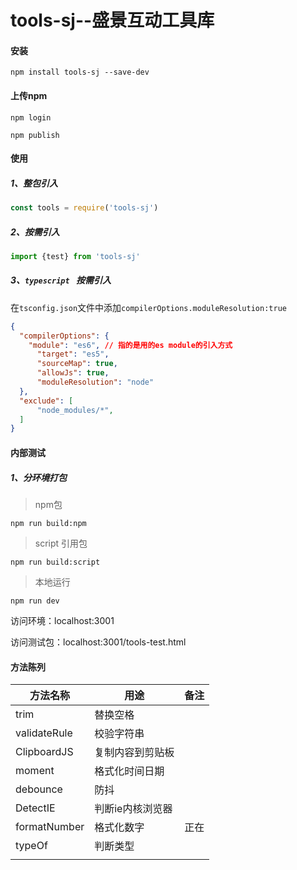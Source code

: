 # tools-sj--盛景互动工具库

#### 安装


```
npm install tools-sj --save-dev
```

#### 上传npm

```
npm login

npm publish
```


#### 使用

##### 	1、整包引入

```javascript
const tools = require('tools-sj')
```

##### 	2、按需引入

```javascript
import {test} from 'tools-sj'
```

##### 	3、`typescript ` 按需引入

​	在`tsconfig.json`文件中添加`compilerOptions.moduleResolution:true`

```json
{
  "compilerOptions": {
    "module": "es6", // 指的是用的es module的引入方式
      "target": "es5",
      "sourceMap": true,
      "allowJs": true,
      "moduleResolution": "node"
  },
  "exclude": [
      "node_modules/*",
  ]
}
```



#### 内部测试

##### 1、分环境打包

> npm包

```
npm run build:npm
```

> script 引用包

```
npm run build:script
```

> 本地运行

```
npm run dev
```

 访问环境：localhost:3001

 访问测试包：localhost:3001/tools-test.html



#### 方法陈列

| 方法名称     | 用途             | 备注 |
| ------------ | ---------------- | ---- |
| trim         | 替换空格         |      |
| validateRule | 校验字符串       |      |
| ClipboardJS  | 复制内容到剪贴板 |      |
| moment       | 格式化时间日期   |      |
| debounce     | 防抖             |      |
| DetectIE     | 判断ie内核浏览器 |      |
| formatNumber | 格式化数字       | 正在 |
| typeOf       | 判断类型         |      |
|              |                  |      |

